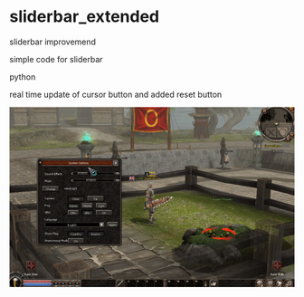 # sliderbar_extended
 sliderbar improvemend

simple code for sliderbar

python

real time update of cursor button and added reset button

![](https://github.com/deadoflove/sliderbar_extended/blob/main/sliderbar.gif)

